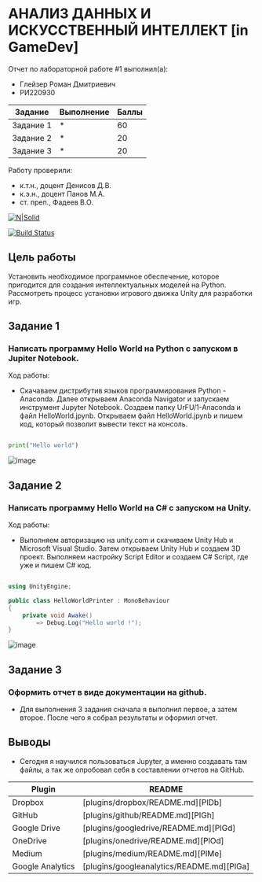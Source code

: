 # АНАЛИЗ ДАННЫХ И ИСКУССТВЕННЫЙ ИНТЕЛЛЕКТ [in GameDev]
Отчет по лабораторной работе #1 выполнил(а):
- Глейзер Роман Дмитриевич
- РИ220930

| Задание | Выполнение | Баллы |
| ------ | ------ | ------ |
| Задание 1 | * | 60 |
| Задание 2 | * | 20 |
| Задание 3 | * | 20 |

Работу проверили:
- к.т.н., доцент Денисов Д.В.
- к.э.н., доцент Панов М.А.
- ст. преп., Фадеев В.О.

[![N|Solid](https://cldup.com/dTxpPi9lDf.thumb.png)](https://nodesource.com/products/nsolid)

[![Build Status](https://travis-ci.org/joemccann/dillinger.svg?branch=master)](https://travis-ci.org/joemccann/dillinger)

## Цель работы
Установить необходимое программное обеспечение, которое пригодится для создания интеллектуальных моделей на Python. Рассмотреть процесс установки игрового движка Unity для разработки игр.

## Задание 1
### Написать программу Hello World на Python с запуском в Jupiter Notebook.
Ход работы:
- Скачаваем дистрибутив языков программирования Python - Anaconda. Далее открываем Anaconda Navigator и запускаем инструмент Jupyter Notebook. Создаем папку UrFU/1-Anaconda и файл HelloWorld.jpynb. Открываем файл HelloWorld.jpynb и пишем код, который позволит вывести текст на консоль.

```py

print("Hello world")

```
![image](https://github.com/RomanGleizer/Data-analysis-in-game-development/assets/125725530/efe8511a-506c-4514-bb76-dd946a9ef8e3)

## Задание 2
### Написать программу Hello World на C# с запуском на Unity.
Ход работы:
- Выполняем авторизацию на unity.com и скачиваем Unity Hub и Microsoft Visual Studio. Затем открываем Unity Hub и создаем 3D проект. Выполняем настройку Script Editor и создаем C# Script, где уже и пишем C# код.

```cs

using UnityEngine;

public class HelloWorldPrinter : MonoBehaviour
{
    private void Awake()
        => Debug.Log("Hello world !");
}

```
![image](https://github.com/RomanGleizer/Data-analysis-in-game-development/assets/125725530/9ed659d5-909e-4651-83cf-3ae6fa30e58f)


## Задание 3
### Оформить отчет в виде документации на github.

- Для выполнения 3 задания сначала я выполнил первое, а затем второе. После чего я собрал результаты и оформил отчет.

## Выводы

- Сегодня я научился пользоваться Jupyter, а именно создавать там файлы, а так же опробовал себя в составлении отчетов на GitHub.

| Plugin | README |
| ------ | ------ |
| Dropbox | [plugins/dropbox/README.md][PlDb] |
| GitHub | [plugins/github/README.md][PlGh] |
| Google Drive | [plugins/googledrive/README.md][PlGd] |
| OneDrive | [plugins/onedrive/README.md][PlOd] |
| Medium | [plugins/medium/README.md][PlMe] |
| Google Analytics | [plugins/googleanalytics/README.md][PlGa] |
